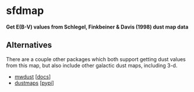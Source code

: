 # sfdmap

**Get E(B-V) values from Schlegel, Finkbeiner & Davis (1998) dust map data**

## Alternatives

There are a couple other packages which both support getting dust values from
this map, but also include other galactic dust maps, including 3-d.

- [mwdust](http://github.com/jobovy/mwdust)
  [[docs](https://pypi.python.org/pypi/mwdust)]
- [dustmaps](http://github.com/gregreen)
  [[pypi](https://pypi.python.org/pypi/dustmaps)]
